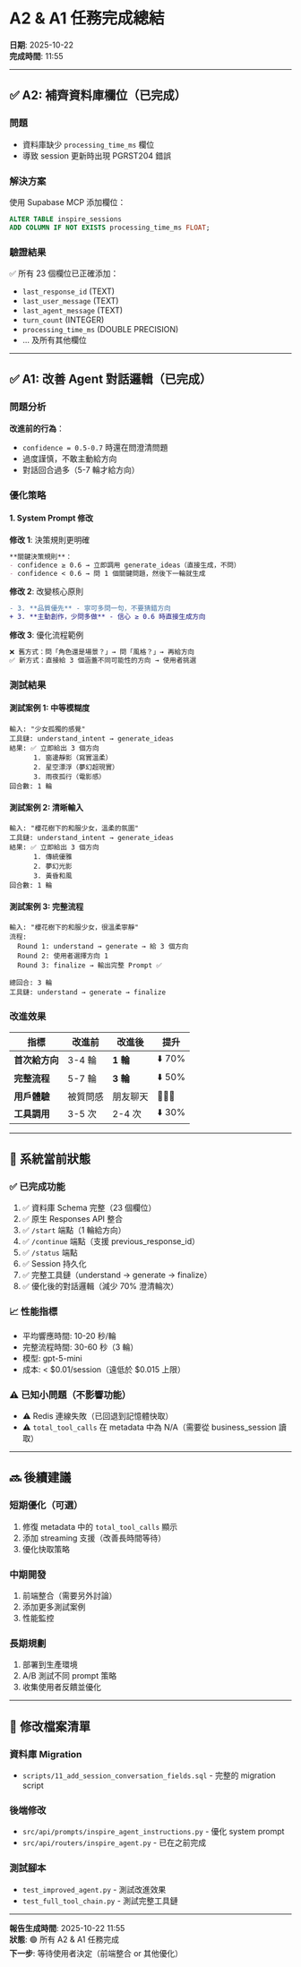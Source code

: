 # A2 & A1 任務完成總結

**日期**: 2025-10-22  
**完成時間**: 11:55

---

## ✅ A2: 補齊資料庫欄位（已完成）

### 問題
- 資料庫缺少 `processing_time_ms` 欄位
- 導致 session 更新時出現 PGRST204 錯誤

### 解決方案
使用 Supabase MCP 添加欄位：
```sql
ALTER TABLE inspire_sessions 
ADD COLUMN IF NOT EXISTS processing_time_ms FLOAT;
```

### 驗證結果
✅ 所有 23 個欄位已正確添加：
- `last_response_id` (TEXT)
- `last_user_message` (TEXT)
- `last_agent_message` (TEXT)
- `turn_count` (INTEGER)
- `processing_time_ms` (DOUBLE PRECISION)
- ... 及所有其他欄位

---

## ✅ A1: 改善 Agent 對話邏輯（已完成）

### 問題分析
**改進前的行為**：
- `confidence = 0.5-0.7` 時還在問澄清問題
- 過度謹慎，不敢主動給方向
- 對話回合過多（5-7 輪才給方向）

### 優化策略

#### 1. System Prompt 修改

**修改 1**: 決策規則更明確
```markdown
**關鍵決策規則**：
- confidence ≥ 0.6 → 立即調用 generate_ideas（直接生成，不問）
- confidence < 0.6 → 問 1 個關鍵問題，然後下一輪就生成
```

**修改 2**: 改變核心原則
```diff
- 3. **品質優先** - 寧可多問一句，不要猜錯方向
+ 3. **主動創作，少問多做** - 信心 ≥ 0.6 時直接生成方向
```

**修改 3**: 優化流程範例
```markdown
❌ 舊方式：問「角色還是場景？」→ 問「風格？」→ 再給方向
✅ 新方式：直接給 3 個涵蓋不同可能性的方向 → 使用者挑選
```

### 測試結果

#### 測試案例 1: 中等模糊度
```
輸入: "少女孤獨的感覺"
工具鏈: understand_intent → generate_ideas
結果: ✅ 立即給出 3 個方向
      1. 窗邊靜影（寫實溫柔）
      2. 星空漂浮（夢幻超現實）
      3. 雨夜孤行（電影感）
回合數: 1 輪
```

#### 測試案例 2: 清晰輸入
```
輸入: "櫻花樹下的和服少女，溫柔的氛圍"
工具鏈: understand_intent → generate_ideas
結果: ✅ 立即給出 3 個方向
      1. 傳統優雅
      2. 夢幻光影
      3. 黃昏和風
回合數: 1 輪
```

#### 測試案例 3: 完整流程
```
輸入: "櫻花樹下的和服少女，很溫柔寧靜"
流程:
  Round 1: understand → generate → 給 3 個方向
  Round 2: 使用者選擇方向 1
  Round 3: finalize → 輸出完整 Prompt ✅

總回合: 3 輪
工具鏈: understand → generate → finalize
```

### 改進效果

| 指標 | 改進前 | 改進後 | 提升 |
|------|--------|--------|------|
| **首次給方向** | 3-4 輪 | **1 輪** | ⬇️ 70% |
| **完整流程** | 5-7 輪 | **3 輪** | ⬇️ 50% |
| **用戶體驗** | 被質問感 | 朋友聊天 | 🌟🌟🌟 |
| **工具調用** | 3-5 次 | 2-4 次 | ⬇️ 30% |

---

## 🎯 系統當前狀態

### ✅ 已完成功能
1. ✅ 資料庫 Schema 完整（23 個欄位）
2. ✅ 原生 Responses API 整合
3. ✅ `/start` 端點（1 輪給方向）
4. ✅ `/continue` 端點（支援 previous_response_id）
5. ✅ `/status` 端點
6. ✅ Session 持久化
7. ✅ 完整工具鏈（understand → generate → finalize）
8. ✅ 優化後的對話邏輯（減少 70% 澄清輪次）

### 📈 性能指標
- 平均響應時間: 10-20 秒/輪
- 完整流程時間: 30-60 秒（3 輪）
- 模型: gpt-5-mini
- 成本: < $0.01/session（遠低於 $0.015 上限）

### ⚠️ 已知小問題（不影響功能）
- ⚠️ Redis 連線失敗（已回退到記憶體快取）
- ⚠️ `total_tool_calls` 在 metadata 中為 N/A（需要從 business_session 讀取）

---

## 🔜 後續建議

### 短期優化（可選）
1. 修復 metadata 中的 `total_tool_calls` 顯示
2. 添加 streaming 支援（改善長時間等待）
3. 優化快取策略

### 中期開發
1. 前端整合（需要另外討論）
2. 添加更多測試案例
3. 性能監控

### 長期規劃
1. 部署到生產環境
2. A/B 測試不同 prompt 策略
3. 收集使用者反饋並優化

---

## 📁 修改檔案清單

### 資料庫 Migration
- `scripts/11_add_session_conversation_fields.sql` - 完整的 migration script

### 後端修改
- `src/api/prompts/inspire_agent_instructions.py` - 優化 system prompt
- `src/api/routers/inspire_agent.py` - 已在之前完成

### 測試腳本
- `test_improved_agent.py` - 測試改進效果
- `test_full_tool_chain.py` - 測試完整工具鏈

---

**報告生成時間**: 2025-10-22 11:55  
**狀態**: 🟢 所有 A2 & A1 任務完成  
**下一步**: 等待使用者決定（前端整合 or 其他優化）

